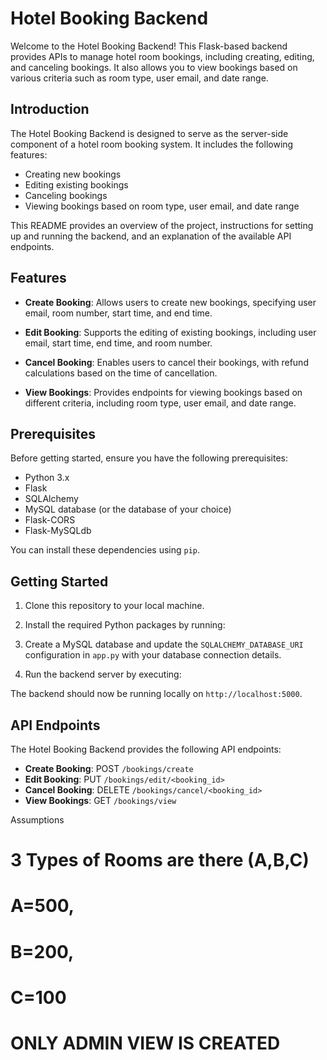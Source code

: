 # Hotel Booking Backend

Welcome to the Hotel Booking Backend! This Flask-based backend provides APIs to manage hotel room bookings, including creating, editing, and canceling bookings. It also allows you to view bookings based on various criteria such as room type, user email, and date range.


## Introduction

The Hotel Booking Backend is designed to serve as the server-side component of a hotel room booking system. It includes the following features:

- Creating new bookings
- Editing existing bookings
- Canceling bookings
- Viewing bookings based on room type, user email, and date range

This README provides an overview of the project, instructions for setting up and running the backend, and an explanation of the available API endpoints.

## Features

- **Create Booking**: Allows users to create new bookings, specifying user email, room number, start time, and end time.

- **Edit Booking**: Supports the editing of existing bookings, including user email, start time, end time, and room number.

- **Cancel Booking**: Enables users to cancel their bookings, with refund calculations based on the time of cancellation.

- **View Bookings**: Provides endpoints for viewing bookings based on different criteria, including room type, user email, and date range.

## Prerequisites

Before getting started, ensure you have the following prerequisites:

- Python 3.x
- Flask
- SQLAlchemy
- MySQL database (or the database of your choice)
- Flask-CORS
- Flask-MySQLdb

You can install these dependencies using `pip`.

## Getting Started

1. Clone this repository to your local machine.
2. Install the required Python packages by running:


3. Create a MySQL database and update the `SQLALCHEMY_DATABASE_URI` configuration in `app.py` with your database connection details.

4. Run the backend server by executing:


The backend should now be running locally on `http://localhost:5000`.

## API Endpoints

The Hotel Booking Backend provides the following API endpoints:

- **Create Booking**: POST `/bookings/create`
- **Edit Booking**: PUT `/bookings/edit/<booking_id>`
- **Cancel Booking**: DELETE `/bookings/cancel/<booking_id>`
- **View Bookings**: GET `/bookings/view`



Assumptions

# 3 Types of Rooms are there  (A,B,C)
# A=500,
# B=200,
# C=100
# ONLY ADMIN VIEW IS CREATED

